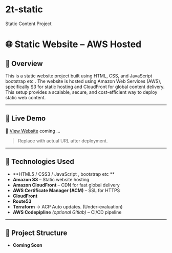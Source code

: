 # 2t-static
Static Content Project
# 🌐 Static Website – AWS Hosted

## 📌 Overview

This is a static website project built using HTML, CSS, and JavaScript bootstrap etc . The website is hosted using Amazon Web Services (AWS), specifically S3 for static hosting and CloudFront for global content delivery. This setup provides a scalable, secure, and cost-efficient way to deploy static web content.

---

## 🚀 Live Demo

🔗 [View Website](https://##) coming ...

> Replace with actual URL after deployment.

---

## 🧰 Technologies Used

- **HTML5 / CSS3 / JavaScript , bootstrap etc **
- **Amazon S3** – Static website hosting
- **Amazon CloudFront** – CDN for fast global delivery
- **AWS Certificate Manager (ACM)** – SSL for HTTPS
- **CloudFront**
- **Route53**
- **Terraform** -> ACP Auto updates. (Under-evaluation)
- **AWS Codepipline** *(optional Gitlab)* – CI/CD pipeline

---

## 📁 Project Structure
- **Coming Soon**
